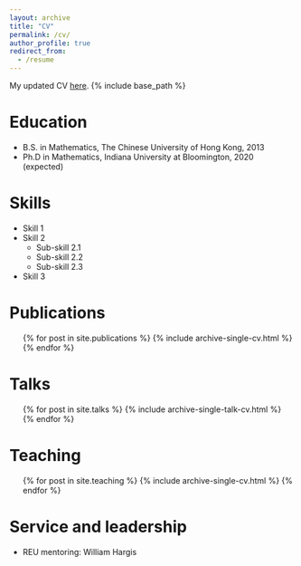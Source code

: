 ```yaml
---
layout: archive
title: "CV"
permalink: /cv/
author_profile: true
redirect_from:
  - /resume
---
```


My updated CV [here](http://qinxuqiang.github.io/files/Resume.pdf).
{% include base_path %}

Education
======
* B.S. in Mathematics, The Chinese University of Hong Kong, 2013
* Ph.D in Mathematics, Indiana University at Bloomington, 2020 (expected)
<!--
Work experience
======
* Summer 2015: Research Assistant
  * Github University
  * Duties included: Tagging issues
  * Supervisor: Professor Git
-->
<!--
* Fall 2015: Research Assistant
  * Github University
  * Duties included: Merging pull requests
  * Supervisor: Professor Hub
-->  
Skills
======
* Skill 1
* Skill 2
  * Sub-skill 2.1
  * Sub-skill 2.2
  * Sub-skill 2.3
* Skill 3

Publications
======
  <ul>{% for post in site.publications %}
    {% include archive-single-cv.html %}
  {% endfor %}</ul>
  
Talks
======
  <ul>{% for post in site.talks %}
    {% include archive-single-talk-cv.html %}
  {% endfor %}</ul>
  
Teaching
======
  <ul>{% for post in site.teaching %}
    {% include archive-single-cv.html %}
  {% endfor %}</ul>
  
Service and leadership
======
* REU mentoring: William Hargis

